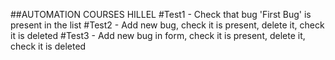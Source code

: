 ##AUTOMATION COURSES HILLEL
#Test1 - Check that bug 'First Bug' is present in the list
#Test2 -  Add new bug, check it is present, delete it, check it is deleted
#Test3 - Add new bug in form, check it is present, delete it, check it is deleted